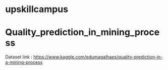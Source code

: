 # upskillcampus
# Quality_prediction_in_mining_process
Dataset link : https://www.kaggle.com/edumagalhaes/quality-prediction-in-a-mining-process
